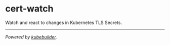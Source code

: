 # cert-watch
Watch and react to changes in Kubernetes TLS Secrets.

---

_Powered by [kubebuilder](https://book.kubebuilder.io)._
